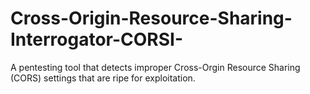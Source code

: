 # Cross-Origin-Resource-Sharing-Interrogator-CORSI-
A pentesting tool that detects improper Cross-Orgin Resource Sharing (CORS) settings that are ripe for exploitation.
